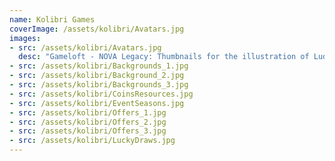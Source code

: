 ```yaml
---
name: Kolibri Games
coverImage: /assets/kolibri/Avatars.jpg
images:
- src: /assets/kolibri/Avatars.jpg
  desc: "Gameloft - NOVA Legacy: Thumbnails for the illustration of Ludos"
- src: /assets/kolibri/Backgrounds_1.jpg
- src: /assets/kolibri/Background_2.jpg
- src: /assets/kolibri/Backgrounds_3.jpg
- src: /assets/kolibri/CoinsResources.jpg
- src: /assets/kolibri/EventSeasons.jpg
- src: /assets/kolibri/Offers_1.jpg
- src: /assets/kolibri/Offers_2.jpg
- src: /assets/kolibri/Offers_3.jpg
- src: /assets/kolibri/LuckyDraws.jpg
---
```

